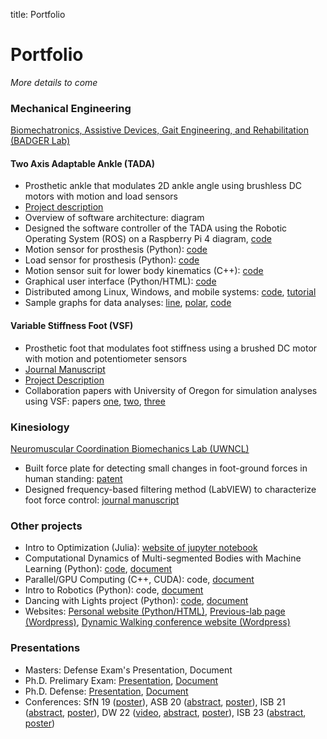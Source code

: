 title: Portfolio
# Portfolio
*More details to come*
### Mechanical Engineering
[Biomechatronics, Assistive Devices, Gait Engineering, and Rehabilitation (BADGER Lab)]()
#### Two Axis Adaptable Ankle (TADA)
* Prosthetic ankle that modulates 2D ankle angle using brushless DC motors with motion and load sensors
* [Project description](https://github.com/kieran-nichols/catkin_ws_tadaros)
* Overview of software architecture: diagram
* Designed the software controller of the TADA using the Robotic Operating System (ROS) on a Raspberry Pi 4 diagram, [code](https://github.com/kieran-nichols/catkin_ws_tadaros/tree/main/src/tada-ros/src/tada_ros/ankle_brain)
* Motion sensor for prosthesis (Python): [code](https://github.com/kieran-nichols/catkin_ws_tadaros/tree/main/src/tada-ros/src/tada_ros/sensors)
* Load sensor for prosthesis (Python): [code](https://github.com/kieran-nichols/catkin_ws_tadaros/tree/main/src/tada-ros/src/tada_ros/europa)
* Motion sensor suit for lower body kinematics (C++): [code](https://github.com/kieran-nichols/catkin_ws_remote/tree/main/src/streaming_protocol)
* Graphical user interface (Python/HTML): [code](https://github.com/kieran-nichols/catkin_ws_remote/blob/main/src/talker_listener/scripts/listener_control.py)
* Distributed among Linux, Windows, and mobile systems: [code](https://github.com/kieran-nichols/catkin_ws_remote), [tutorial](https://www.kieran-nichols.com/category/tutorials.html)
* Sample graphs for data analyses: [line](https://www.kieran-nichols.com/sample-line-plot-for-tada-data.html), [polar](https://www.kieran-nichols.com/sample-polar-plot-for-tada-data.html), [code](https://github.com/kieran-nichols/catkin_ws_remote/blob/main/data/for_bags/bag_proccessing_kn.py)
#### Variable Stiffness Foot (VSF)
* Prosthetic foot that modulates foot stiffness using a brushed DC motor with motion and potentiometer sensors
* [Journal Manuscript](https://github.com/kieran-nichols/kieran-nichols.github.io/blob/main/content/docs/Defense_presentation.pdf)
* [Project Description](https://www.kieran-nichols.com/vsf-publication-post.html)
* Collaboration papers with University of Oregon for simulation analyses using VSF: papers [one](https://github.com/kieran-nichols/kieran-nichols.github.io/blob/main/content/docs/Defense_presentation.pdf), [two](https://github.com/kieran-nichols/kieran-nichols.github.io/blob/main/content/docs/Defense_presentation.pdf), [three](https://github.com/kieran-nichols/kieran-nichols.github.io/blob/main/content/docs/Defense_presentation.pdf)
### Kinesiology
[Neuromuscular Coordination Biomechanics Lab (UWNCL)](https://ncl.labs.wisc.edu/)
* Built force plate for detecting small changes in foot-ground forces in human standing: [patent](https://patentimages.storage.googleapis.com/00/2c/cb/07a8d3c419e81c/US20180132777A1.pdf)
* Designed frequency-based filtering method (LabVIEW) to characterize foot force control: [journal manuscript](https://doi.org/10.1016/j.jbiomech.2018.11.039)
### Other projects
* Intro to Optimization (Julia): [website of jupyter notebook](https://nbviewer.org/urls/laurentlessard.com/teaching/cs524/project/Spring2018/DawsonDillsNichols.ipynb)
* Computational Dynamics of Multi-segmented Bodies with Machine Learning (Python): [code](), [document](https://github.com/kieran-nichols/kieran-nichols.github.io/blob/main/content/docs/me751KieranNichols.pdf)
* Parallel/GPU Computing (C++, CUDA): code, [document](https://github.com/kieran-nichols/kieran-nichols.github.io/blob/main/content/docs/Defense_presentation.pdf)
* Intro to Robotics (Python): code, [document](https://github.com/kieran-nichols/kieran-nichols.github.io/blob/main/content/docs/Defense_presentation.pdf)
* Dancing with Lights project (Python): [code](), [document](https://github.com/kieran-nichols/kieran-nichols.github.io/blob/main/content/docs/Defense_presentation.pdf)
* Websites: [Personal website (Python/HTML)](https://www.kieran-nichols.com/), [Previous-lab page (Wordpress)](https://uwbadgerlab.engr.wisc.edu/lab-members-new/kieran-nichols/), [Dynamic Walking conference website (Wordpress)](https://dynamicwalking.engr.wisc.edu/)
### Presentations
* Masters: Defense Exam's Presentation, Document
* Ph.D. Prelimary Exam: [Presentation](https://github.com/kieran-nichols/kieran-nichols.github.io/blob/main/content/docs/Prelim_presentation.pdf), [Document](https://github.com/kieran-nichols/kieran-nichols.github.io/blob/main/content/docs/Dissertation%20Prelim%202021-11-30%20-%20final.pdf)
* Ph.D. Defense: [Presentation](https://github.com/kieran-nichols/kieran-nichols.github.io/blob/main/content/docs/Defense_presentation.pdf), [Document](https://github.com/kieran-nichols/kieran-nichols.github.io/blob/main/content/docs/Dissertation_submission.pdf)
* Conferences: SfN 19 ([poster](https://github.com/kieran-nichols/kieran-nichols.github.io/blob/main/content/docs/Defense_presentation.pdf)), ASB 20 ([abstract](https://github.com/kieran-nichols/kieran-nichols.github.io/blob/main/content/docs/AS2020_poster.pdf), 
[poster](https://github.com/kieran-nichols/kieran-nichols.github.io/blob/main/content/docs/Nichols_ASB_2020_Abstract_v01_KN.pdf)), 
ISB 21 ([abstract](https://github.com/kieran-nichols/kieran-nichols.github.io/blob/main/content/docs/Defense_presentation.pdf), [poster](https://github.com/kieran-nichols/kieran-nichols.github.io/blob/main/content/docs/Defense_presentation.pdf)), DW 22 ([video](https://mediaspace.wisc.edu/media/DW22_Nichols%2C+Kieran+-+June+14th+2022%2C+10A23A59+am/1_nt5x4otd), [abstract](https://uwbadgerlab.engr.wisc.edu/wp-content/uploads/sites/727/2022/06/Nichols_Abstract_edited.mp4), [poster](https://uwbadgerlab.engr.wisc.edu/wp-content/uploads/sites/727/2022/06/Nichols_Abstract_edited.mp4)), ISB 23 ([abstract](https://github.com/kieran-nichols/kieran-nichols.github.io/blob/main/content/docs/Defense_presentation.pdf), [poster](https://github.com/kieran-nichols/kieran-nichols.github.io/blob/main/content/docs/Defense_presentation.pdf))
    
